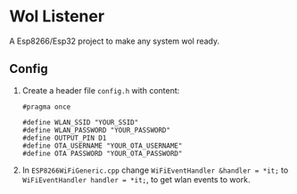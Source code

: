 # Wol Listener
A Esp8266/Esp32 project to make any system wol ready.

## Config
1. Create a header file `config.h` with content:
    ```
    #pragma once

    #define WLAN_SSID "YOUR_SSID"
    #define WLAN_PASSWORD "YOUR_PASSWORD"
    #define OUTPUT_PIN D1
    #define OTA_USERNAME "YOUR_OTA_USERNAME"
    #define OTA PASSWORD "YOUR_OTA_PASSWORD"
    ```
1. In `ESP8266WiFiGeneric.cpp` change `WiFiEventHandler &handler = *it;` to `WiFiEventHandler handler = *it;`, to get wlan events to work.
